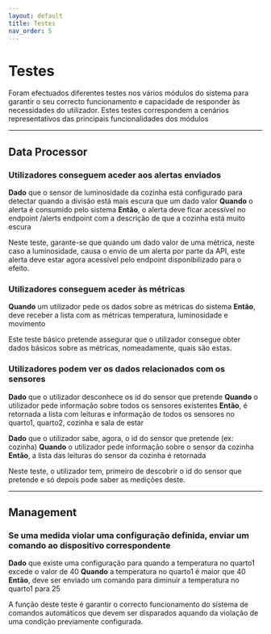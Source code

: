 ```yaml
---
layout: default
title: Testes
nav_order: 5
---
```


# Testes

Foram efectuados diferentes testes nos vários módulos do sistema para garantir o seu correcto funcionamento e capacidade de responder às necessidades do utilizador.
Estes testes correspondem a cenários representativos das principais funcionalidades dos módulos

---

## Data Processor

### Utilizadores conseguem aceder aos alertas enviados

**Dado** que o sensor de luminosidade da cozinha está configurado para detectar quando a divisão está mais escura que um dado valor 
**Quando** o alerta é consumido pelo sistema 
**Então**, o alerta deve ficar acessível no endpoint /alerts endpoint com a descrição de que a cozinha está muito escura 

Neste teste, garante-se que quando um dado valor de uma métrica, neste caso a luminosidade, causa o envio de um alerta por parte da API, este alerta deve estar agora acessível pelo endpoint disponibilizado para o efeito.

### Utilizadores conseguem aceder às métricas

**Quando** um utilizador pede os dados sobre as métricas do sistema 
**Então**, deve receber a lista com as métricas temperatura, luminosidade e movimento 

Este teste básico pretende assegurar que o utilizador consegue obter dados básicos sobre as métricas, nomeadamente, quais são estas.

### Utilizadores podem ver os dados relacionados com os sensores

**Dado** que o utilizador desconhece os id do sensor que pretende 
**Quando** o utilizador pede informação sobre todos os sensores existentes 
**Então**, é retornada a lista com leituras e informação de todos os sensores no quarto1, quarto2, cozinha e sala de estar 

**Dado** que o utilizador sabe, agora, o id do sensor que pretende (ex: cozinha) 
**Quando** o utilizador pede informação sobre o sensor da cozinha 
**Então**, a lista das leituras do sensor da cozinha é retornada 

Neste teste, o utilizador tem, primeiro de descobrir o id do sensor que pretende e só depois pode saber as medições deste.

---

## Management

### Se uma medida violar uma configuração definida, enviar um comando ao dispositivo correspondente

**Dado** que existe uma configuração para quando a temperatura no quarto1 excede o valor de 40 
**Quando** a temperatura no quarto1 é maior que 40 
**Então**, deve ser enviado um comando para diminuir a temperatura no quarto1 para 25 

A função deste teste é garantir o correcto funcionamento do sistema de comandos automáticos que devem ser disparados aquando da violação de uma condição previamente configurada.